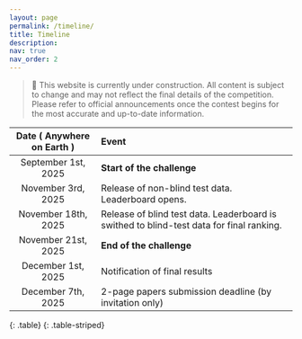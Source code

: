 ```yaml
---
layout: page
permalink: /timeline/
title: Timeline
description:
nav: true
nav_order: 2
---
```



> 🚧 This website is currently under construction. All content is subject to change and may not reflect the final details of the competition. Please refer to official announcements once the contest begins for the most accurate and up-to-date information.


|   **Date ( Anywhere on Earth )**  |         **Event**          |
|:---------------------------------:|:---------------------------|
| September 1st, 2025             | **Start of the challenge** |
| November 3rd, 2025            | Release of non-blind test data. Leaderboard opens. |
| November 18th, 2025 | Release of blind test data. Leaderboard is swithed to blind-test data for final ranking. |
| November 21st, 2025 | **End of the challenge**   |
| December 1st, 2025             | Notification of final results |
| December 7th, 2025             | 2-page papers submission deadline (by invitation only) |
{: .table}
{: .table-striped}

<!-- 
|   **Date ( Anywhere on Earth )**  |         **Event**          |
|:---------------------------------:|:---------------------------|
|     November 15, 2024             | **Start of the challenge** |
|  November15-December15 2024       | Grace Period for new dataset proposal from participants |
|     November 25, 2024             | Release of official validation data. Leaderboard opens. |
|     December 23, 2024             | Release of non-blind test data. Leaderboard is switched to test data. |
|<del>January 13, 2025</del><br>January 20, 2025<br>(00:00:00) | Release of blind test data. Leaderboard is swithed to blind-test data for final ranking. |
|<del>January 15, 2025</del><br>January 22, 2025<br>(23:59:59) | **End of the challenge**   |
|     February 5, 2025<br>(23:59:59)              | Notification of final results |
|     February 12, 2025             | Paper submission deadline |
|     February 19, 2025             | Paper update deadline |
{: .table}
{: .table-striped}
 -->
